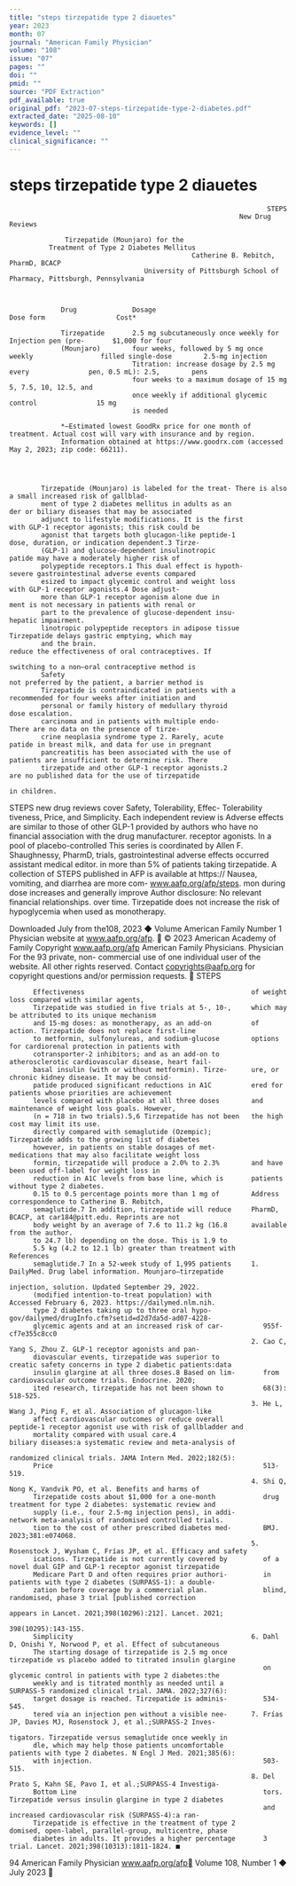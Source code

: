 ```yaml
---
title: "steps tirzepatide type 2 diauetes"
year: 2023
month: 07
journal: "American Family Physician"
volume: "108"
issue: "07"
pages: ""
doi: ""
pmid: ""
source: "PDF Extraction"
pdf_available: true
original_pdf: "2023-07-steps-tirzepatide-type-2-diabetes.pdf"
extracted_date: "2025-08-10"
keywords: []
evidence_level: ""
clinical_significance: ""
---
```


# steps tirzepatide type 2 diauetes

                                                                     STEPS
                                                              New Drug Reviews

                  Tirzepatide (Mounjaro) for the
              Treatment of Type 2 Diabetes Mellitus
                                                  Catherine B. Rebitch, PharmD, BCACP
                                      University of Pittsburgh School of Pharmacy, Pittsburgh, Pennsylvania



                 Drug              Dosage                                                   Dose form                  Cost*

                 Tirzepatide       2.5 mg subcutaneously once weekly for                    Injection pen (pre-       $1,000 for four
                 (Mounjaro)        four weeks, followed by 5 mg once weekly                 filled single-dose        2.5-mg injection
                                   Titration: increase dosage by 2.5 mg every               pen, 0.5 mL): 2.5,        pens
                                   four weeks to a maximum dosage of 15 mg                  5, 7.5, 10, 12.5, and
                                   once weekly if additional glycemic control               15 mg
                                   is needed

                 *—Estimated lowest GoodRx price for one month of treatment. Actual cost will vary with insurance and by region.
                 Information obtained at https://www.goodrx.com (accessed May 2, 2023; zip code: 66211).




            Tirzepatide (Mounjaro) is labeled for the treat- There is also a small increased risk of gallblad-
            ment of type 2 diabetes mellitus in adults as an                     der or biliary diseases that may be associated
            adjunct to lifestyle modifications. It is the first                  with GLP-1 receptor agonists; this risk could be
            agonist that targets both glucagon-like peptide-1                    dose, duration, or indication dependent.3 Tirze-
            (GLP-1) and glucose-dependent insulinotropic                         patide may have a moderately higher risk of
            polypeptide receptors.1 This dual effect is hypoth-                  severe gastrointestinal adverse events compared
            esized to impact glycemic control and weight loss                    with GLP-1 receptor agonists.4 Dose adjust-
            more than GLP-1 receptor agonism alone due in                        ment is not necessary in patients with renal or
            part to the prevalence of glucose-dependent insu-                    hepatic impairment.
            linotropic polypeptide receptors in adipose tissue                     Tirzepatide delays gastric emptying, which may
            and the brain.                                                       reduce the effectiveness of oral contraceptives. If
                                                                                 switching to a non–oral contraceptive method is
            Safety                                                               not preferred by the patient, a barrier method is
            Tirzepatide is contraindicated in patients with a                    recommended for four weeks after initiation and
            personal or family history of medullary thyroid                      dose escalation.
            carcinoma and in patients with multiple endo-                          There are no data on the presence of tirze-
            crine neoplasia syndrome type 2. Rarely, acute                       patide in breast milk, and data for use in pregnant
            pancreatitis has been associated with the use of                     patients are insufficient to determine risk. There
            tirzepatide and other GLP-1 receptor agonists.2                      are no published data for the use of tirzepatide
                                                                                 in children.

  STEPS new drug reviews cover Safety, Tolerability, Effec-                      Tolerability
  tiveness, Price, and Simplicity. Each independent review is
                                                                                 Adverse effects are similar to those of other GLP-1
  provided by authors who have no financial association with
  the drug manufacturer.                                                         receptor agonists. In a pool of placebo-controlled
  This series is coordinated by Allen F. Shaughnessy, PharmD,
                                                                                 trials, gastrointestinal adverse effects occurred
  assistant medical editor.                                                      in more than 5% of patients taking tirzepatide.
  A collection of STEPS published in AFP is available at https://                Nausea, vomiting, and diarrhea are more com-
  www.aafp.org/afp/steps.                                                        mon during dose increases and generally improve
  Author disclosure:​ No relevant financial relationships.                       over time. Tirzepatide does not increase the risk
                                                                                 of hypoglycemia when used as monotherapy.

 Downloaded
July         from the108,
     2023 ◆ Volume    American Family
                          Number  1 Physician website at www.aafp.org/afp.        © 2023 American Academy of Family
                                                                           Copyright
                                                            www.aafp.org/afp                                    American    Family
                                                                                                                     Physicians.      Physician
                                                                                                                                 For the           93
                                                                                                                                         private, non-
commercial use of one individual user of the website. All other rights reserved. Contact copyrights@aafp.org for copyright questions and/or permission requests.
                                                           STEPS


          Effectiveness                                          of weight loss compared with similar agents,
          Tirzepatide was studied in five trials at 5-, 10-,     which may be attributed to its unique mechanism
          and 15-mg doses: as monotherapy, as an add-on          of action. Tirzepatide does not replace first-line
          to metformin, sulfonylureas, and sodium-glucose        options for cardiorenal protection in patients with
          cotransporter-2 inhibitors; and as an add-on to        atherosclerotic cardiovascular disease, heart fail-
          basal insulin (with or without metformin). Tirze-      ure, or chronic kidney disease. It may be consid-
          patide produced significant reductions in A1C          ered for patients whose priorities are achievement
          levels compared with placebo at all three doses        and maintenance of weight loss goals. However,
          (n = 718 in two trials).5,6 Tirzepatide has not been   the high cost may limit its use.
          directly compared with semaglutide (Ozempic);            Tirzepatide adds to the growing list of diabetes
          however, in patients on stable dosages of met-         medications that may also facilitate weight loss
          formin, tirzepatide will produce a 2.0% to 2.3%        and have been used off-label for weight loss in
          reduction in A1C levels from base line, which is       patients without type 2 diabetes.
          0.15 to 0.5 percentage points more than 1 mg of        Address correspondence to Catherine B. Rebitch,
          semaglutide.7 In addition, tirzepatide will reduce     PharmD, BCACP, at car184@pitt.edu. Reprints are not
          body weight by an average of 7.6 to 11.2 kg (16.8      available from the author.
          to 24.7 lb) depending on the dose. This is 1.9 to
          5.5 kg (4.2 to 12.1 lb) greater than treatment with    References
          semaglutide.7 In a 52-week study of 1,995 patients     1. DailyMed. Drug label information. Mounjaro—tirzepatide
                                                                    injection, solution. Updated September 29, 2022.
          (modified intention-to-treat population) with             Accessed February 6, 2023. https:​//dailymed.nlm.nih.
          type 2 diabetes taking up to three oral hypo-             gov/dailymed/drugInfo.cfm?setid=d2d7da5d-ad07-4228-
          glycemic agents and at an increased risk of car-          955f-cf7e355c8cc0
                                                                 2. Cao C, Yang S, Zhou Z. GLP-1 receptor agonists and pan-
          diovascular events, tirzepatide was superior to           creatic safety concerns in type 2 diabetic patients:​data
          insulin glargine at all three doses.8 Based on lim-       from cardiovascular outcome trials. Endocrine. 2020;​
          ited research, tirzepatide has not been shown to          68(3):​518-525.
                                                                 3. He L, Wang J, Ping F, et al. Association of glucagon-like
          affect cardiovascular outcomes or reduce overall          peptide-1 receptor agonist use with risk of gallbladder and
          mortality compared with usual care.4                      biliary diseases:​a systematic review and meta-analysis of
                                                                    randomized clinical trials. JAMA Intern Med. 2022;​182(5):​
          Price                                                     513-519.
                                                                 4. Shi Q, Nong K, Vandvik PO, et al. Benefits and harms of
          Tirzepatide costs about $1,000 for a one-month            drug treatment for type 2 diabetes: systematic review and
          supply (i.e., four 2.5-mg injection pens), in addi-       network meta-analysis of randomised controlled trials.
          tion to the cost of other prescribed diabetes med-        BMJ. 2023;381:e074068.
                                                                 5. Rosenstock J, Wysham C, Frías JP, et al. Efficacy and safety
          ications. Tirzepatide is not currently covered by         of a novel dual GIP and GLP-1 receptor agonist tirzepatide
          Medicare Part D and often requires prior authori-         in patients with type 2 diabetes (SURPASS-1):​ a double-
          zation before coverage by a commercial plan.              blind, randomised, phase 3 trial [published correction
                                                                    appears in Lancet. 2021;​398(10296):​212]. Lancet. 2021;​
                                                                    398(10295):​143-155.
          Simplicity                                             6. Dahl D, Onishi Y, Norwood P, et al. Effect of subcutaneous
          The starting dosage of tirzepatide is 2.5 mg once         tirzepatide vs placebo added to titrated insulin glargine
                                                                    on glycemic control in patients with type 2 diabetes:​the
          weekly and is titrated monthly as needed until a          SURPASS-5 randomized clinical trial. JAMA. 2022;​327(6):​
          target dosage is reached. Tirzepatide is adminis-         534-545.
          tered via an injection pen without a visible nee-      7. Frías JP, Davies MJ, Rosenstock J, et al.;​SURPASS-2 Inves-
                                                                    tigators. Tirzepatide versus semaglutide once weekly in
          dle, which may help those patients uncomfortable          patients with type 2 diabetes. N Engl J Med. 2021;​385(6):​
          with injection.                                           503-515.
                                                                 8. Del Prato S, Kahn SE, Pavo I, et al.;​SURPASS-4 Investiga-
          Bottom Line                                               tors. Tirzepatide versus insulin glargine in type 2 diabetes
                                                                    and increased cardiovascular risk (SURPASS-4):​a ran-
          Tirzepatide is effective in the treatment of type 2       domised, open-label, parallel-group, multicentre, phase
          diabetes in adults. It provides a higher percentage       3 trial. Lancet. 2021;​398(10313):​1811-1824. ■




94 American Family Physician                        www.aafp.org/afp                                 Volume 108, Number 1 ◆ July 2023
